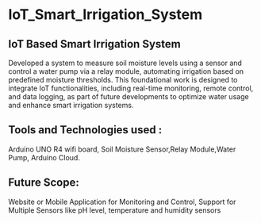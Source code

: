 # IoT_Smart_Irrigation_System
## IoT Based Smart Irrigation System
Developed a system to measure soil moisture levels using a sensor and control a water pump via a relay module, automating irrigation based on predefined moisture thresholds. This foundational work is designed to integrate IoT functionalities, including real-time monitoring, remote control, and data logging, as part of future developments to optimize water usage and enhance smart irrigation systems.
## Tools and Technologies used :
 Arduino UNO R4 wifi board, Soil Moisture Sensor,Relay Module,Water Pump,
Arduino Cloud.
## Future Scope:
Website or Mobile Application for Monitoring and Control, Support for Multiple Sensors like pH level, temperature and humidity sensors

